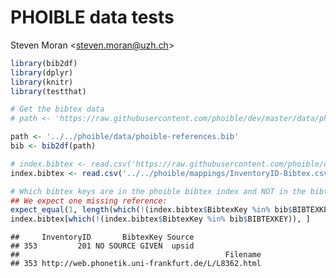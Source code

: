 PHOIBLE data tests
================
Steven Moran &lt;<steven.moran@uzh.ch>&gt;

``` r
library(bib2df)
library(dplyr)
library(knitr)
library(testthat)
```

``` r
# Get the bibtex data
# path <- 'https://raw.githubusercontent.com/phoible/dev/master/data/phoible-references.bib'

path <- '../../phoible/data/phoible-references.bib'
bib <- bib2df(path)
```

``` r
# index.bibtex <- read.csv('https://raw.githubusercontent.com/phoible/dev/master/mappings/InventoryID-Bibtex.csv', header=T, stringsAsFactors = F)
index.bibtex <- read.csv('../../phoible/mappings/InventoryID-Bibtex.csv', header=T, stringsAsFactors = F)
```

``` r
# Which bibtex keys are in the phoible bibtex index and NOT in the bibtex file?
## We expect one missing reference:
expect_equal(1, length(which(!(index.bibtex$BibtexKey %in% bib$BIBTEXKEY))))
index.bibtex[which(!(index.bibtex$BibtexKey %in% bib$BIBTEXKEY)), ]
```

    ##     InventoryID       BibtexKey Source
    ## 353         201 NO SOURCE GIVEN  upsid
    ##                                              Filename
    ## 353 http://web.phonetik.uni-frankfurt.de/L/L8362.html

<!--
## load(url('https://raw.githubusercontent.com/phoible/dev/refactor-agg/data/phoible-by-phoneme.RData'))
-->
